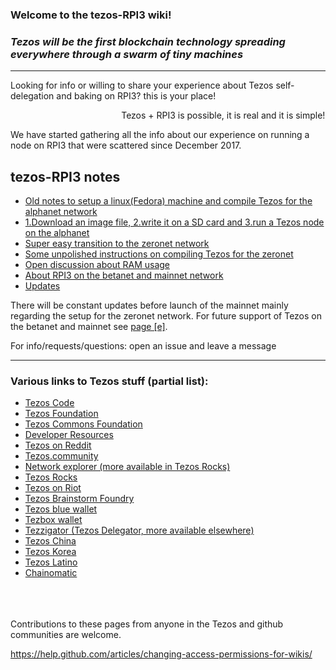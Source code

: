 ### Welcome to the tezos-RPI3 wiki!
### _Tezos will be the first blockchain technology spreading everywhere through a swarm of tiny machines_

***

Looking for info or willing to share your experience about Tezos self-delegation and baking on RPI3? this is your place! 

&nbsp;&nbsp;&nbsp;&nbsp;&nbsp;&nbsp;&nbsp;&nbsp;&nbsp;&nbsp;&nbsp;&nbsp;&nbsp;&nbsp;&nbsp;&nbsp;&nbsp;&nbsp;&nbsp;&nbsp;&nbsp;&nbsp;&nbsp;&nbsp;&nbsp;&nbsp;&nbsp;&nbsp;&nbsp;&nbsp;&nbsp;&nbsp;&nbsp;&nbsp;&nbsp;&nbsp;&nbsp;&nbsp;&nbsp;&nbsp;&nbsp;&nbsp;&nbsp;&nbsp; Tezos + RPI3 is possible, it is real and it is simple!

We have started gathering all the info about our experience on running a node on RPI3 that were scattered since December 2017. 
## tezos-RPI3 notes

* [Old notes to setup a linux(Fedora) machine and compile Tezos for the alphanet network](https://github.com/demodun/tezos-RPI3/wiki/%5Ba%5D-Old-notes-to-setup-a-linux(Fedora)-machine-and-compile-Tezos-for-the-alphanet-network)
* [1.Download an image file, 2.write it on a SD card and 3.run a Tezos node on the alphanet](https://github.com/demodun/tezos-RPI3/wiki/%5Bb-1%5D-1.Download-an-image-file,-2.write-it-on-a-SD-card-and-3.run-a-Tezos-node-on-the-alphanet)
* [Super easy transition to the zeronet network](https://github.com/demodun/tezos-RPI3/wiki/%5Bb-2%5D-Super-easy-transition-to-the-zeronet-network)
* [Some unpolished instructions on compiling Tezos for the zeronet](https://github.com/demodun/tezos-RPI3/wiki/%5Bc%5D-Some-unpolished-instructions-on-compiling-Tezos-for-the-zeronet)
* [Open discussion about RAM usage](https://github.com/demodun/tezos-RPI3/wiki/%5Bd%5D-Open-discussion-about-RAM-usage)
* [About RPI3 on the betanet and mainnet network](https://github.com/demodun/tezos-RPI3/wiki/%5Be%5D-About-RPI3-on-the-betanet-and-mainnet-network)
* [Updates](https://github.com/demodun/tezos-RPI3/wiki/%5Bf%5D-Updates)




There will be constant updates before launch of the mainnet mainly regarding the setup for the zeronet network. For future support of Tezos on the betanet and mainnet see [page [e]](https://github.com/demodun/tezos-RPI3/wiki/%5Be%5D-About-RPI3-on-the-betanet-and-mainnet-network).

For info/requests/questions: open an issue and leave a message



***

### Various links to Tezos stuff (partial list):
* [Tezos Code](https://gitlab.com/tezos/tezos)
* [Tezos Foundation](https://tezosfoundation.ch/)
* [Tezos Commons Foundation](https://tezoscommons.org/)
* [Developer Resources](http://doc.tzalpha.net/)
* [Tezos on Reddit](https://www.reddit.com/r/tezos/)
* [Tezos.community](https://forums.tezos.community)
* [Network explorer (more available in Tezos Rocks)](http://tzscan.io/)
* [Tezos Rocks](https://tezos.rocks/)
* [Tezos on Riot](https://riot.im/app/#/room/#tezos:matrix.org)
* [Tezos Brainstorm Foundry](https://trello.com/tezosbrainstormfoundry)
* [Tezos blue wallet](http://tezos.blue/)
* [Tezbox wallet](https://tezbox.github.io/)
* [Tezzigator (Tezos Delegator, more available elsewhere)](https://tezzigator.com/)
* [Tezos China](https://www.tezcn.com/)
* [Tezos Korea](http://cafe.naver.com/tezos/)
* [Tezos Latino](http://tezos.lat/)
* [Chainomatic](https://www.chainomatic.com/)

\
\
\
Contributions to these pages from anyone in the Tezos and github communities are welcome.

https://help.github.com/articles/changing-access-permissions-for-wikis/

